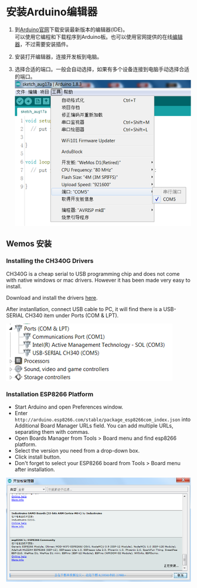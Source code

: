 # 安装Arduino编辑器

1. 到[Arduino官网](/www.arduino.cc)下载安装最新版本的编辑器\(IDE\)。  
   可以使用它编程和下载程序到Arduino板。也可以使用官网提供的在线[编辑器](https://create.arduino.cc/editor)，不过需要安装插件。

2. 安装打开编辑器，连接开发板到电脑。

3. 选择合适的端口。一般会自动选择，如果有多个设备连接到电脑手动选择合适的端口。  
   ![](/assets/import.png)

## Wemos 安装

### Installing the CH340G Drivers

CH340G is a cheap serial to USB programming chip and does not come with native windows or mac drivers. However it has been made very easy to install.

Download and install the drivers [here](https://github.com/mekesim/Hardware-IOT/blob/master/assets/CH341SER.zip).

After instanllation, connect USB cable to PC, it will find there is a USB-SERIAL CH340 item under Ports \(COM & LPT\).

![](/assets/comport.png)

### Installation ESP8266 Platform

* Start Arduino and open Preferences window.
* Enter `http://arduino.esp8266.com/stable/package_esp8266com_index.json` into Additional Board Manager URLs field. You can add multiple URLs, separating them with commas.
* Open Boards Manager from Tools &gt; Board menu and find esp8266 platform.
* Select the version you need from a drop-down box.
* Click install button.
* Don't forget to select your ESP8266 board from Tools &gt; Board menu after installation.

![](/assets/esp8266_board.png)




